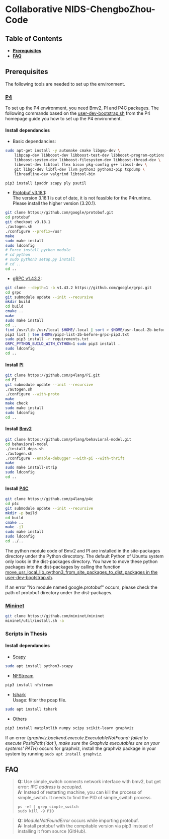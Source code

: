 # Collaborative NIDS-ChengboZhou-Code

## Table of Contents

- [**Prerequisites**](#prerequisites)
- [**FAQ**](#faq)

## <span id="prerequisites">Prerequisites</span>

The following tools are needed to set up the environment.

### [P4](https://github.com/p4lang)

To set up the P4 environment, you need Bmv2, PI and P4C packages. The following commands based on the [user-dev-bootstrap.sh](https://github.com/p4lang/tutorials/blob/master/vm-ubuntu-20.04/user-dev-bootstrap.sh) from the P4 homepage guide you how to set up the P4 environment.

#### Install dependancies

- Basic dependancies:

```bash
sudo apt-get install -y automake cmake libgmp-dev \
    libpcap-dev libboost-dev libboost-test-dev libboost-program-options-dev libboost-graph-dev libboost-iostreams-dev\
    libboost-system-dev libboost-filesystem-dev libboost-thread-dev \
    libevent-dev libtool flex bison pkg-config g++ libssl-dev \
    git libgc-dev libfl-dev llvm python3 python3-pip tcpdump \
    libreadline-dev valgrind libtool-bin

pip3 install ipaddr scapy ply psutil
```

- [Protobuf v3.18.1](https://github.com/protocolbuffers/protobuf/releases/tag/v3.18.1):  
The version 3.18.1 is out of date, it is not feasible for the P4runtime. Please install the higher version (3.20.1).

```bash
git clone https://github.com/google/protobuf.git
cd protobuf
git checkout v3.18.1
./autogen.sh
./configure --prefix=/usr
make
sudo make install
sudo ldconfig
# Force install python module
# cd python
# sudo python3 setup.py install
# cd ..
cd ..
```

- [gRPC v1.43.2](https://github.com/grpc/grpc/releases/tag/v1.43.2):

```bash
git clone --depth=1 -b v1.43.2 https://github.com/google/grpc.git
cd grpc
git submodule update --init --recursive
mkdir build
cd build
cmake ..
make
sudo make install
cd ..
find /usr/lib /usr/local $HOME/.local | sort > $HOME/usr-local-2b-before-grpc-pip3.txt
pip3 list | tee $HOME/pip3-list-2b-before-grpc-pip3.txt
sudo pip3 install -r requirements.txt
GRPC_PYTHON_BUILD_WITH_CYTHON=1 sudo pip3 install .
sudo ldconfig
cd ..
```

#### Install [PI](https://github.com/p4lang/PI)

```bash
git clone https://github.com/p4lang/PI.git
cd PI
git submodule update --init --recursive
./autogen.sh
./configure --with-proto
make
make check
sudo make install
sudo ldconfig
cd ..
```

#### Install [Bmv2](https://github.com/p4lang/behavioral-model)

```bash
git clone https://github.com/p4lang/behavioral-model.git
cd behavioral-model
./install_deps.sh
./autogen.sh
./configure --enable-debugger --with-pi --with-thrift
make
sudo make install-strip
sudo ldconfig
cd ..
```

#### Install [P4C](https://github.com/p4lang/p4c)

```bash
git clone https://github.com/p4lang/p4c
cd p4c
git submodule update --init --recursive
mkdir -p build
cd build
cmake ..
make -j1
sudo make install
sudo ldconfig
cd ../..
```

The python module code of Bmv2 and PI are installed in the site-packages directory under the Python direcotory. The default Python of Ubuntu system only looks in the dist-packages directory. You have to move these python packages into the dist-packages by calling the function [move_usr_local_lib_python3_from_site_packages_to_dist_packages in the user-dev-bootstrap.sh](https://github.com/p4lang/tutorials/blob/master/vm-ubuntu-20.04/user-dev-bootstrap.sh).  

If an error "No module named google.protobuf" occurs, please check the path of protobuf directory under the dist-packages.

### [Mininet](http://mininet.org/)

```bash
git clone https://github.com/mininet/mininet
mininet/util/install.sh -a
```

### Scripts in Thesis

#### Install dependancies

- [Scapy](https://scapy.readthedocs.io/en/latest/index.html)

```bash
sudo apt install python3-scapy
```

- [NFStream](https://github.com/nfstream)

```bash
pip3 install nfstream
```

- [tshark](https://www.wireshark.org/docs/man-pages/tshark.html)  
Usage: filter the pcap file.

```bash
sudo apt install tshark
```

- Others

```bash
pip3 install matplotlib numpy scipy scikit-learn graphviz
```

If an error (*graphviz.backend.execute.ExecutableNotFound: failed to execute PosixPath('dot'), make sure the Graphviz executables are on your systems' PATH*) occurs for graphviz, install the graphviz package in your system by running `sudo apt install graphviz`.

## <span id="faq">FAQ</span>

> **Q:** Use simple_switch connects network interface with bmv2, but get error: *IPC address is occupied*.  
> **A:** Instead of restarting machine, you can kill the process of simple_switch. It needs to find the PID of simple_switch process.
>
> ```
> ps -ef | grep simple_switch
> sudo kill -9 PID
> ```

> **Q:** *ModuleNotFoundError* occurs while importing protobuf.  
> **A:** Install protobuf with the compitable version via pip3 instead of installing it from source (GitHub).
>

